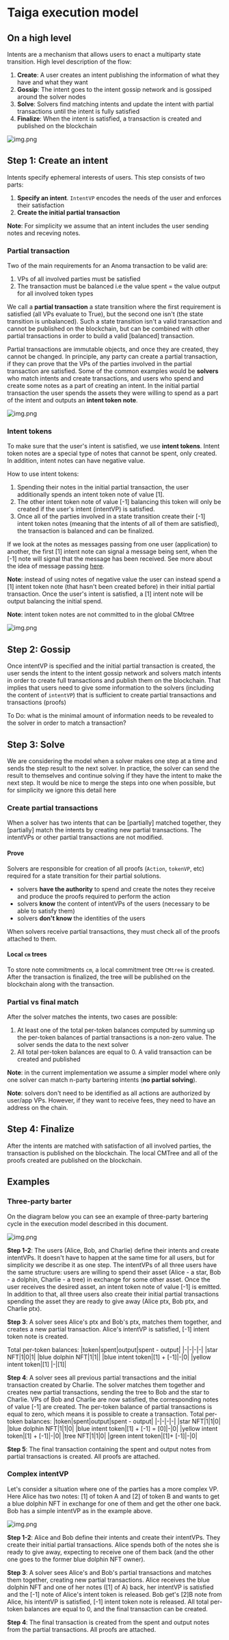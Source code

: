 # Taiga execution model

## On a high level
Intents are a mechanism that allows users to enact a multiparty state transition. High level description of the flow:
1. **Create**: A user creates an intent publishing the information of what they have and what they want
2. **Gossip**: The intent goes to the intent gossip network and is gossiped around the solver nodes
3. **Solve**: Solvers find matching intents and update the intent with partial transactions until the intent is fully satisfied
4. **Finalize**: When the intent is satisfied, a transaction is created and published on the blockchain

![img.png](img/exec_high.png)

## Step 1: Create an intent

Intents specify ephemeral interests of users. This step consists of two parts:
1. **Specify an intent**. `IntentVP` encodes the needs of the user and enforces their satisfaction
2. **Create the initial partial transaction** 

**Note**: For simplicity we assume that an intent includes the user sending notes and receving notes.

### Partial transaction

Two of the main requirements for an Anoma transaction to be valid are: 
1. VPs of all involved parties must be satisfied
2. The transaction must be balanced i.e the value spent = the value output for all involved token types

We call a **partial transaction** a state transition where the first requirement is satisfied (all VPs evaluate to True), but the second one isn't (the state transition is unbalanced). Such a state transition isn't a valid transaction and cannot be published on the blockchain, 
but can be combined with other partial transactions in order to build a valid [balanced] transaction. 

Partial transactions are immutable objects, and once they are created, they cannot be changed. 
In principle, any party can create a partial transaction, if they can prove that the VPs of the parties involved in the partial transaction are satisfied. Some of the common examples would be **solvers** who match intents and create transactions, and users who spend and create some notes as a part of creating an intent. In the initial partial transaction the user spends the assets they were willing to spend as a part of the intent and outputs an **intent token note**.

![img.png](img/exec_partial_tx.png)

### Intent tokens

To make sure that the user's intent is satisfied, we use **intent tokens**. Intent token notes are a special type of notes that cannot be spent, only created. In addition, intent notes can have negative value.

How to use intent tokens:
1. Spending their notes in the initial partial transaction, the user additionally spends an intent token note of value [1].
2. The other intent token note of value [-1] balancing this token will only be created if the user's intent (intentVP) is satisfied.
3. Once all of the parties involved in a state transition create their [-1] intent token notes (meaning that the intents of all of them are satisfied), the transaction is balanced and can be finalized.

If we look at the notes as messages passing from one user (application) to another, the first [1] intent note can signal a message being sent, when the [-1] note will signal that the message has been received. See more about the idea of message passing [here](./message_passing.md).

**Note**: instead of using notes of negative value the user can instead spend a [1] intent token note (that hasn't been created before) in their initial partial transaction. Once the user's intent is satisfied, a [1] intent note will be output balancing the initial spend.


**Note**: intent token notes are not committed to in the global CMtree

![img.png](img/exec_intent_notes.png)

## Step 2: Gossip
Once intentVP is specified and the initial partial transaction is created, the user sends the intent to the intent gossip network and solvers match intents in order to create full transactions and publish them on the blockchain. That implies that users need to give some information to the solvers (including the content of `intentVP`) that is sufficient to create partial transactions and transactions (proofs)

To Do: what is the minimal amount of information needs to be revealed to the solver in order to match a transaction?

## Step 3: Solve
We are considering the model when a solver makes one step at a time and sends the step result to the next solver. In practice, the solver can send the result to themselves and continue solving if they have the intent to make the next step. It would be nice to merge the steps into one when possible, but for simplicity we ignore this detail here

### Create partial transactions

When a solver has two intents that can be [partially] matched together, they [partially] match the intents by creating new partial transactions. The intentVPs or other partial transactions are not modified.

#### Prove
Solvers are responsible for creation of all proofs (`Action`, `tokenVP`, etc) required for a state transition for their partial solutions.
- solvers **have the authority** to spend and create the notes they receive and produce the proofs required to perform the action
- solvers **know** the content of intentVPs of the users (necessary to be able to satisfy them)
- solvers **don't know** the identities of the users

When solvers receive partial transactions, they must check all of the proofs attached to them.

#### Local `cm` trees

To store note commitments `cm`, a local commitment tree `CMtree` is created. After the transaction is finalized, the tree will be published on the blockchain along with the transaction.

### Partial vs final match

After the solver matches the intents, two cases are possible:
1. At least one of the total per-token balances computed by summing up the per-token balances of partial transactions is a non-zero value. The solver sends the data to the next solver
2. All total per-token balances are equal to 0. A valid transaction can be created and published

**Note**: in the current implementation we assume a simpler model where only one solver can match n-party bartering intents (**no partial solving**).

**Note**: solvers don't need to be identified as all actions are authorized by user/app VPs. However, if they want to receive fees, they need to have an address on the chain.

## Step 4: Finalize

After the intents are matched with satisfaction of all involved parties, the transaction is published on the blockchain. The local CMTree and all of the proofs created are published on the blockchain.

## Examples

### Three-party barter

On the diagram below you can see an example of three-party bartering cycle in the execution model described in this document.

![img.png](img/exec_3_party.png)

**Step 1-2**: The users (Alice, Bob, and Charlie) define their intents and create intentVPs. It doesn't have to happen at the same time for all users, but for simplicity we describe it as one step. The intentVPs of all three users have the same structure: users are willing to spend their asset (Alice - a star, Bob - a dolphin, Charlie - a tree) in exchange for some other asset. Once the user receives the desired asset, an intent token note of value [-1] is emitted. In addition to that, all three users also create their initial partial transactions spending the asset they are ready to give away (Alice ptx, Bob ptx, and Charlie ptx).

**Step 3**: A solver sees Alice's ptx and Bob's ptx, matches them together, and creates a new partial transaction. Alice's intentVP is satisfied, [-1] intent token note is created. 

Total per-token balances:
|token|spent|output|spent - output|
|-|-|-|-|
|star NFT|1|0|1|
|blue dolphin NFT|1|1||
|blue intent token|[1] + [-1]|-|0|
|yellow intent token|[1] |-|[1]|

**Step 4**: A solver sees all previous partial transactions and the initial transaction created by Charlie. The solver matches them together and creates new partial transactions, sending the tree to Bob and the star to Charlie. VPs of Bob and Charlie are now satisfied, the corresponding notes of value [-1] are created. The  per-token balance of partial transactions is equal to zero, which means it is possible to create a transaction.
Total per-token balances:
|token|spent|output|spent - output|
|-|-|-|-|
|star NFT|1|1|0|
|blue dolphin NFT|1|1|0|
|blue intent token|[1] + [-1] = [0]|-|0|
|yellow intent token|[1] + [-1]|-|0|
|tree NFT|1|1|0|
|green intent token|[1]+ [-1]|-|0|

**Step 5**:
The final transaction containing the spent and output notes from partial transactions is created. All proofs are attached.

### Complex intentVP

Let's consider a situation where one of the parties has a more complex VP. Here Alice has two notes: [1] of token A and [2] of token B and wants to get a blue dolphin NFT in  exchange for one of them and get the other one back. Bob has a simple intentVP as in the example above.

![img.png](img/exec_complex_vp.png)

**Step 1-2**: Alice and Bob define their intents and create their intentVPs. They create their initial partial transactions. Alice spends both of the notes she is ready to give away, expecting to receive one of them back (and the other one goes to the former blue dolphin NFT owner).

**Step 3**: A solver sees Alice's and Bob's partial transactions and matches them together, creating new partial transactions. Alice receives the blue dolphin NFT and one of her notes ([1] of A) back, her intentVP is satisfied and the [-1] note of Alice's intent token is released. Bob get's [2]B note from Alice, his intentVP is satisfied, [-1] intent token note is released. All total per-token balances are equal to 0, and the final transaction can be created.

**Step 4**: The final transaction is created from the spent and output notes from the partial transactions. All proofs are attached.